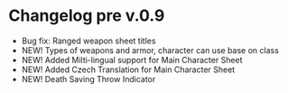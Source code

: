 # Changelog pre v.0.9

- Bug fix: Ranged weapon sheet titles
- NEW! Types of weapons and armor, character can use base on class
- NEW! Added Milti-lingual support for Main Character Sheet
- NEW! Added Czech Translation for Main Character Sheet
- NEW! Death Saving Throw Indicator

